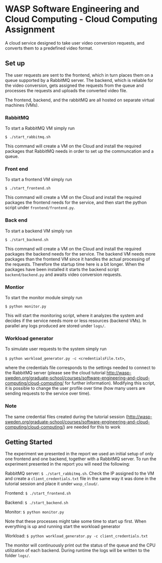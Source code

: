 # WASP Software Engineering and Cloud Computing - Cloud Computing Assignment
A cloud service designed to take user video conversion requests, and converts them to a predefined video format.

## Set up
The user requests are sent to the frontend, which in turn places them on a queue supported by a RabbitMQ server. The backend, which is reliable for the video conversion, gets assigned the requests from the queue and processes the requests and uploads the converted video file.

The frontend, backend, and the rabbitMQ are all hosted on separate virtual machines (VMs).

### RabbitMQ

To start a RabbitMQ VM simply run

`$ ./start_rabbitmq.sh`

This command will create  a VM on the Cloud and install the required packages that RabbitMQ needs in order to set up the communcation and a queue.

### Front end
To start a frontend VM simply run

`$ ./start_frontend.sh`

This command will create a VM on the Cloud and install the required packages the frontend needs for the service, and then start the python script under `frontend/frontend.py`.

### Back end
To start a backend VM simply run

`$ ./start_backend.sh`

This command will create a VM on the Cloud and install the required packages the backend needs for the service. The backend VM needs more packages than the frontend VM since it handles the actual processing of the requests. Therefore the startup time here is a bit longer. When the packages have been installed it starts the backend script `backend/backend.py` and awaits video conversion requests.


### Montior
To start the monitor module simply run

`$ python monitor.py`

This will start the monitoring script, where it analyzes the system and decides if the service needs more or less resources (backend VMs). In parallel any logs produced are stored under `logs/`.

### Workload generator
To simulate user requests to the system simply run

`$ python workload_generator.py -c <credentialsFile.txt>`,

where the credentials file corresponds to the settings needed to connect to the RabbitMQ server (please see the cloud tutorial http://wasp-sweden.org/graduate-school/courses/software-engineering-and-cloud-computing/cloud-computing/ for further information). Modifying this script, it is possible to change the user profile over time (how many users are sending requests to the service over time).


### Note
The same credential files created during the tutorial session (http://wasp-sweden.org/graduate-school/courses/software-engineering-and-cloud-computing/cloud-computing/) are needed for this to work

## Getting Started
The experiment we presented in the report we used an initial setup of only one frontend and one backend, together with a RabbitMQ server. To run the experiment presented in the report you will need the following:

RabbitMQ server: `$ ./start_rabbitmq.sh`. Check the IP assigned to the VM and create a `client_credentials.txt` file in the same way it was done in the tutorial session and place it under `wasp_cloud/`.

Frontend: `$ ./start_frontend.sh`

Backend: `$ ./start_backend.sh`

Monitor: `$ python monitor.py`

Note that these processes might take some time to start up first. When everything is up and running start the workload generator

Workload: `$ python workload_generator.py -c client_credentials.txt` 

The monitor will continuously print out the status of the queue and the CPU utilization of each backend. During runtime the logs will be written to the folder `logs/`.


